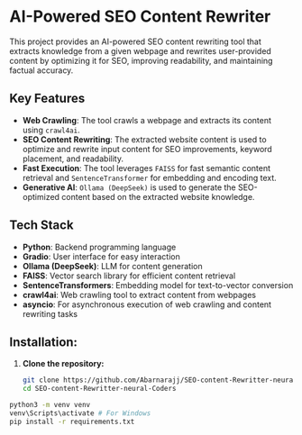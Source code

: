 # AI-Powered SEO Content Rewriter

This project provides an AI-powered SEO content rewriting tool that extracts knowledge from a given webpage and rewrites user-provided content by optimizing it for SEO, improving readability, and maintaining factual accuracy.

## Key Features
- **Web Crawling**: The tool crawls a webpage and extracts its content using `crawl4ai`.
- **SEO Content Rewriting**: The extracted website content is used to optimize and rewrite input content for SEO improvements, keyword placement, and readability.
- **Fast Execution**: The tool leverages `FAISS` for fast semantic content retrieval and `SentenceTransformer` for embedding and encoding text.
- **Generative AI**: `Ollama (DeepSeek)` is used to generate the SEO-optimized content based on the extracted website knowledge.

## Tech Stack
- **Python**: Backend programming language
- **Gradio**: User interface for easy interaction
- **Ollama (DeepSeek)**: LLM for content generation
- **FAISS**: Vector search library for efficient content retrieval
- **SentenceTransformers**: Embedding model for text-to-vector conversion
- **crawl4ai**: Web crawling tool to extract content from webpages
- **asyncio**: For asynchronous execution of web crawling and content rewriting tasks


## Installation:

1. **Clone the repository:**
   ```bash
   git clone https://github.com/Abarnarajj/SEO-content-Rewritter-neural-Coders.git
   cd SEO-content-Rewritter-neural-Coders
   

```bash
python3 -m venv venv
venv\Scripts\activate # For Windows
pip install -r requirements.txt
